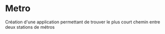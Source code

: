 # Metro
Création d'une application permettant de trouver le plus court chemin entre deux stations de métros
